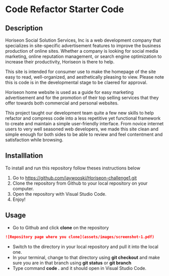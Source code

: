 # Code Refactor Starter Code

## Description
Horiseon Social Solution Services, Inc is a web development company that specializes in site-specific advertisement
features to improve the business production of online sites. Whether a company is looking for social media marketing, online reputation management, or search engine optimization to increase their productivity, Horiseon is there to help.

This site is intended for consumer use to make the homepage of the site easy to read, well-organized, and aesthetically pleasing to view. Please note this is code is in the developmental stage to be claered for approval.

Horiseon home website is used as a guide for easy marketing advertisement and for the promotion of their top selling services that they offer towards both commercial and personal websites. 

This project taught our development team quite a few new skills to help refactor and compress code into a less repetitive yet functional framework to create and maintain a simple user-friendly interface. From novice internet users to very well seasoned web developers, we made this site clean and simple enough for both sides to be able to review and feel contentment and satisfaction while browsing.

## Installlation
To install and run this repository follow theses instructions below
1. Go to https://github.com/jaywooski/Horiseon-challenge1.git
2. Clone the repository from Github to your local repository on your computer.
3. Open the  repository with Visual Studio Code.
4. Enjoy!


## Usage
* Go to Github and click **clone** on the repository
```md
![Repository page where you clone](assets/images/screenshot-1.pdf)
```
* Switch to the directory in your local repository and pull it into the local one. 
* In your terminal, change to that directory using **git checkout** and make sure you are in that branch using **git status** or **git branch**
* Type command **code .** and it should open in Visual Studio Code.